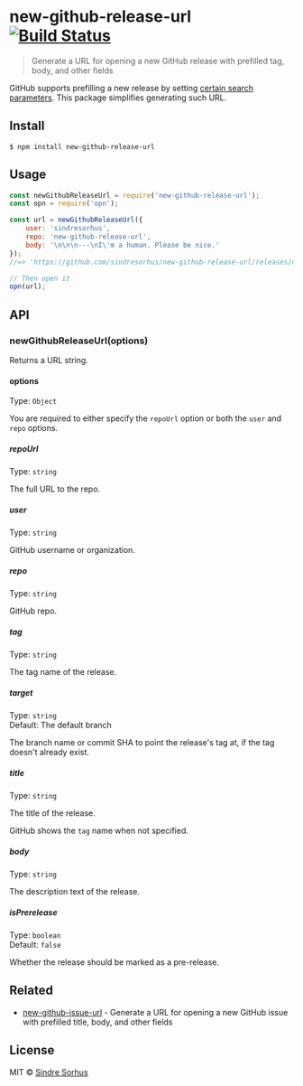 # new-github-release-url [![Build Status](https://travis-ci.com/sindresorhus/new-github-release-url.svg?branch=master)](https://travis-ci.com/sindresorhus/new-github-release-url)

> Generate a URL for opening a new GitHub release with prefilled tag, body, and other fields

GitHub supports prefilling a new release by setting [certain search parameters](https://github.com/isaacs/github/issues/1410#issuecomment-442240267). This package simplifies generating such URL.


## Install

```
$ npm install new-github-release-url
```


## Usage

```js
const newGithubReleaseUrl = require('new-github-release-url');
const opn = require('opn');

const url = newGithubReleaseUrl({
	user: 'sindresorhus',
	repo: 'new-github-release-url',
	body: '\n\n\n---\nI\'m a human. Please be nice.'
});
//=> 'https://github.com/sindresorhus/new-github-release-url/releases/new?body=%0A%0A%0A---%0AI%27m+a+human.+Please+be+nice.'

// Then open it
opn(url);
```


## API

### newGithubReleaseUrl(options)

Returns a URL string.

#### options

Type: `Object`

You are required to either specify the `repoUrl` option or both the `user` and `repo` options.

##### repoUrl

Type: `string`

The full URL to the repo.

##### user

Type: `string`

GitHub username or organization.

##### repo

Type: `string`

GitHub repo.

##### tag

Type: `string`

The tag name of the release.

##### target

Type: `string`<br>
Default: The default branch

The branch name or commit SHA to point the release's tag at, if the tag doesn't already exist.

##### title

Type: `string`

The title of the release.

GitHub shows the `tag` name when not specified.

##### body

Type: `string`

The description text of the release.

##### isPrerelease

Type: `boolean`<br>
Default: `false`

Whether the release should be marked as a pre-release.


## Related

- [new-github-issue-url](https://github.com/sindresorhus/new-github-issue-url) - Generate a URL for opening a new GitHub issue with prefilled title, body, and other fields


## License

MIT © [Sindre Sorhus](https://sindresorhus.com)
